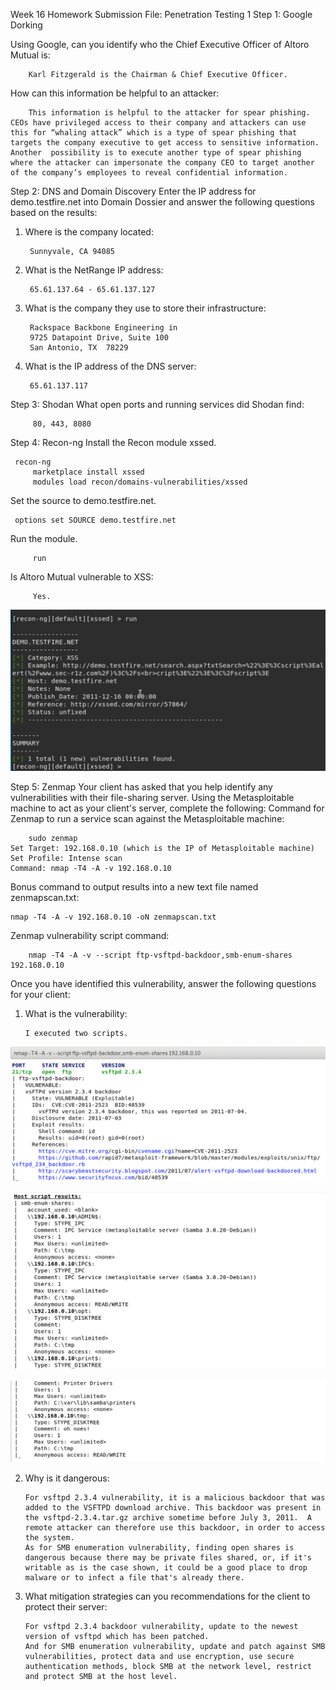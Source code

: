 Week 16 Homework Submission File: Penetration Testing 1
Step 1: Google Dorking

Using Google, can you identify who the Chief Executive Officer of Altoro Mutual is:

        Karl Fitzgerald is the Chairman & Chief Executive Officer.
      
How can this information be helpful to an attacker:

        This information is helpful to the attacker for spear phishing.  CEOs have privileged access to their company and attackers can use this for “whaling attack” which is a type of spear phishing that targets the company executive to get access to sensitive information.  Another  possibility is to execute another type of spear phishing where the attacker can impersonate the company CEO to target another of the company’s employees to reveal confidential information.


Step 2: DNS and Domain Discovery
Enter the IP address for demo.testfire.net into Domain Dossier and answer the following questions based on the results:
1.  Where is the company located:

         Sunnyvale, CA 94085
     
2.  What is the NetRange IP address:

         65.61.137.64 - 65.61.137.127
    
3.  What is the company they use to store their infrastructure:

       	 Rackspace Backbone Engineering in 
       	 9725 Datapoint Drive, Suite 100
       	 San Antonio, TX  78229

4.  What is the IP address of the DNS server:

         65.61.137.117


Step 3: Shodan
What open ports and running services did Shodan find:
	
         80, 443, 8080
        
Step 4: Recon-ng
Install the Recon module xssed.
	
   	 recon-ng
         marketplace install xssed
         modules load recon/domains-vulnerabilities/xssed

Set the source to demo.testfire.net.
	
   	 options set SOURCE demo.testfire.net
  
Run the module.
	
    	 run
    
Is Altoro Mutual vulnerable to XSS:

       	 Yes.
   
![](Images/Pentest1.png)

Step 5: Zenmap
Your client has asked that you help identify any vulnerabilities with their file-sharing server. Using the Metasploitable machine to act as your client's server, complete the following:
Command for Zenmap to run a service scan against the Metasploitable machine:

    	sudo zenmap
   	Set Target: 192.168.0.10 (which is the IP of Metasploitable machine)
   	Set Profile: Intense scan
   	Command: nmap -T4 -A -v 192.168.0.10
    
Bonus command to output results into a new text file named zenmapscan.txt:

   	nmap -T4 -A -v 192.168.0.10 -oN zenmapscan.txt
    
Zenmap vulnerability script command:

    	nmap -T4 -A -v --script ftp-vsftpd-backdoor,smb-enum-shares 192.168.0.10

Once you have identified this vulnerability, answer the following questions for your client:

1.  What is the vulnerability:

        I executed two scripts.
	
![](Images/Pentest2.png)

![](Images/Pentest3.png)

![](Images/Pentest4.png)

2.  Why is it dangerous:

        For vsftpd 2.3.4 vulnerability, it is a malicious backdoor that was added to the VSFTPD download archive. This backdoor was present in the vsftpd-2.3.4.tar.gz archive sometime before July 3, 2011.  A remote attacker can therefore use this backdoor, in order to access the system.
        As for SMB enumeration vulnerability, finding open shares is dangerous because there may be private files shared, or, if it's writable as is the case shown, it could be a good place to drop malware or to infect a file that's already there. 

3.  What mitigation strategies can you recommendations for the client to protect their server:

        For vsftpd 2.3.4 backdoor vulnerability, update to the newest version of vsftpd which has been patched.
        And for SMB enumeration vulnerability, update and patch against SMB vulnerabilities, protect data and use encryption, use secure authentication methods, block SMB at the network level, restrict and protect SMB at the host level.
